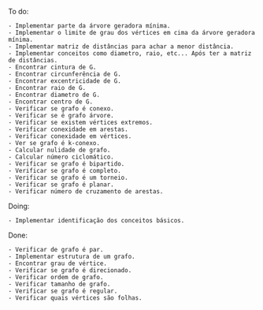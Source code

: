 To do:

    - Implementar parte da árvore geradora mínima.
    - Implementar o limite de grau dos vértices em cima da árvore geradora mínima.
    - Implementar matriz de distâncias para achar a menor distância.
    - Implementar conceitos como diametro, raio, etc... Após ter a matriz de distâncias.  
    - Encontrar cintura de G.
    - Encontrar circunferência de G.
    - Encontrar excentricidade de G.
    - Encontrar raio de G.
    - Encontrar diametro de G.
    - Encontrar centro de G.
    - Verificar se grafo é conexo.
    - Verificar se é grafo árvore.
    - Verificar se existem vértices extremos.
    - Verificar conexidade em arestas.
    - Verificar conexidade em vértices.
    - Ver se grafo é k-conexo.
    - Calcular nulidade de grafo.
    - Calcular número ciclomático.
    - Verificar se grafo é bipartido.
    - Verificar se grafo é completo.
    - Verificar se grafo é um torneio.
    - Verificar se grafo é planar.
    - Verificar número de cruzamento de arestas.

Doing:

    - Implementar identificação dos conceitos básicos.

Done:

    - Verificar de grafo é par.
    - Implementar estrutura de um grafo.
    - Encontrar grau de vértice.
    - Verificar se grafo é direcionado.
    - Verificar ordem de grafo.
    - Verificar tamanho de grafo.
    - Verificar se grafo é regular.
    - Verificar quais vértices são folhas.
